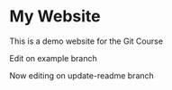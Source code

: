 # My Website
This is a demo website for the Git Course

Edit on example branch

Now editing on update-readme branch
